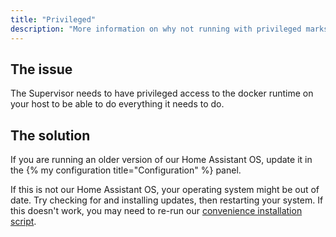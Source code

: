 ```yaml
---
title: "Privileged"
description: "More information on why not running with privileged marks the installation as unhealthy."
---
```


## The issue

The Supervisor needs to have privileged access to the docker runtime on your host
to be able to do everything it needs to do.

## The solution

If you are running an older version of our Home Assistant OS, update it in the
{% my configuration title="Configuration" %} panel.

If this is not our Home Assistant OS, your operating system might be out of date. Try checking for and
installing updates, then restarting your system. If this doesn't work, you may need to re-run our
[convenience installation script](https://github.com/home-assistant/supervised-installer).
